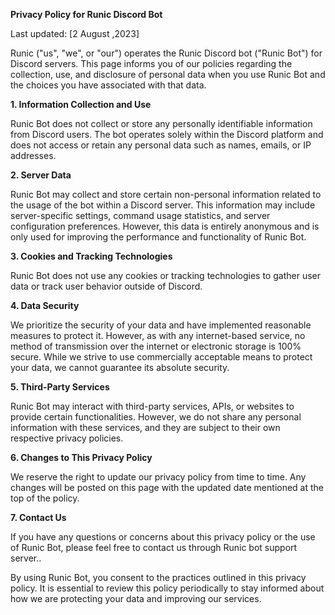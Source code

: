 **Privacy Policy for Runic Discord Bot**

Last updated: [2 August ,2023]

Runic ("us", "we", or "our") operates the Runic Discord bot ("Runic Bot") for Discord servers. This page informs you of our policies regarding the collection, use, and disclosure of personal data when you use Runic Bot and the choices you have associated with that data.

**1. Information Collection and Use**

Runic Bot does not collect or store any personally identifiable information from Discord users. The bot operates solely within the Discord platform and does not access or retain any personal data such as names, emails, or IP addresses.

**2. Server Data**

Runic Bot may collect and store certain non-personal information related to the usage of the bot within a Discord server. This information may include server-specific settings, command usage statistics, and server configuration preferences. However, this data is entirely anonymous and is only used for improving the performance and functionality of Runic Bot.

**3. Cookies and Tracking Technologies**

Runic Bot does not use any cookies or tracking technologies to gather user data or track user behavior outside of Discord.

**4. Data Security**

We prioritize the security of your data and have implemented reasonable measures to protect it. However, as with any internet-based service, no method of transmission over the internet or electronic storage is 100% secure. While we strive to use commercially acceptable means to protect your data, we cannot guarantee its absolute security.

**5. Third-Party Services**

Runic Bot may interact with third-party services, APIs, or websites to provide certain functionalities. However, we do not share any personal information with these services, and they are subject to their own respective privacy policies.

**6. Changes to This Privacy Policy**

We reserve the right to update our privacy policy from time to time. Any changes will be posted on this page with the updated date mentioned at the top of the policy.

**7. Contact Us**

If you have any questions or concerns about this privacy policy or the use of Runic Bot, please feel free to contact us through Runic bot support server..

By using Runic Bot, you consent to the practices outlined in this privacy policy. It is essential to review this policy periodically to stay informed about how we are protecting your data and improving our services.

